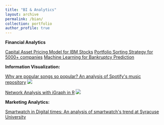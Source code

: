 ```yaml
---
title: "BI & Analytics"
layout: archive
permalink: /bian/
collection: portfolio
author_profile: true
---
```

**Financial Analytics**

[Capital Asset Pricing Model for IBM Stocks](https://advaitiyer.github.io/bian/2019-09-28-fa/)
[Portfolio Sorting Strategy for 5000+ companies](https://advaitiyer.github.io/bian/2020-01-02-fa/)
[Machine Learning for Bankruptcy Prediction](https://advaitiyer.github.io/bian/2019-11-13-fa/)

**Information Visualization:**

[Why are popular songs so popular? An analysis of Spotify's music repository](https://github.com/Advaitiyer/advaitiyer.github.io/blob/master/assets/images/information-visualization/poster.pdf)
<img src="https://github.com/Advaitiyer/advaitiyer.github.io/blob/master/assets/images/information-visualization/final-poster.png?raw=true"/>

[Network Analysis with iGraph in R](https://github.com/Advaitiyer/information-visualization/tree/master/HW9)
<img src="https://github.com/Advaitiyer/advaitiyer.github.io/blob/master/assets/images/information-visualization/network-analysis.gif?raw=true"/>

**Marketing Analytics:**

[Smartwatch in Digital times: An analysis of smartwatch's trend at Syracuse University]()


